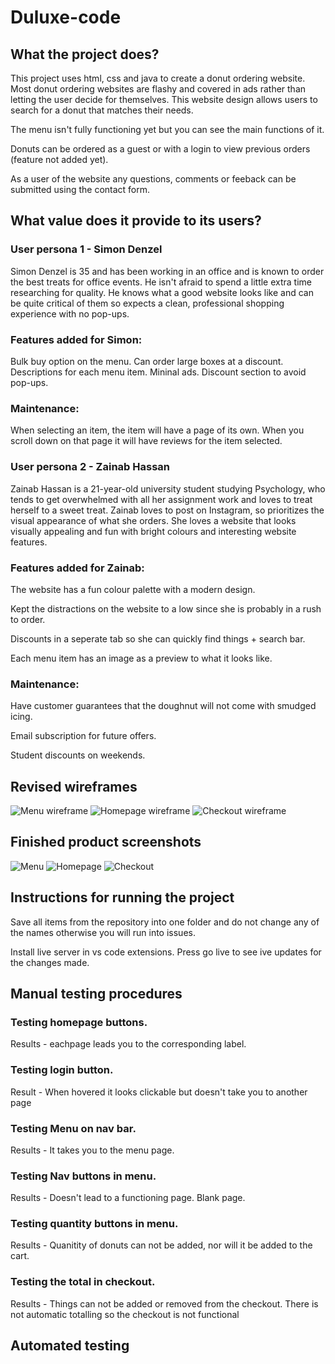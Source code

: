 # Duluxe-code
## What the project does?
This project uses html, css and java to create a donut ordering website. 
Most donut ordering websites are flashy and covered in ads rather than letting the user decide for themselves. This website design allows users to search for a donut that matches their needs.

The menu isn't fully functioning yet but you can see the main functions of it. 

Donuts can be ordered as a guest or with a login to view previous orders (feature not added yet). 

As a user of the website any questions, comments or feeback can be submitted using the contact form. 

## What value does it provide to its users?
### User persona 1 - Simon Denzel
Simon Denzel is 35 and has been working in an office
and is known to order the best treats for office events.
He isn't afraid to spend a little extra time researching for
quality. He knows what a good website looks like and
can be quite critical of them so expects a clean,
professional shopping experience with no pop-ups.

### Features added for Simon: 
Bulk buy option on the menu. Can order large boxes at a discount. 
Descriptions for each menu item.
Mininal ads.
Discount section to avoid pop-ups.

### Maintenance: 
When selecting an item, the item will have a page of its own. When you scroll down on that page it will have reviews for the item selected. 

### User persona 2 - Zainab Hassan

Zainab Hassan is a 21-year-old university student
studying Psychology, who tends to get overwhelmed
with all her assignment work and loves to treat
herself to a sweet treat.
Zainab loves to post on Instagram, so prioritizes the
visual appearance of what she orders. She loves a
website that looks visually appealing and fun with bright
colours and interesting website features.

### Features added for Zainab:
The website has a fun colour palette with a modern design.

Kept the distractions on the website to a low since she is probably in a rush to order. 

Discounts in a seperate tab so she can quickly find things + search bar. 

Each menu item has an image as a preview to what it looks like. 

### Maintenance: 
Have customer guarantees that the doughnut will not come with smudged icing. 

Email subscription for future offers. 

Student discounts on weekends. 


## Revised wireframes 

![Menu wireframe](Revsied-menu.png)
![Homepage wireframe](Revised-homepage.png)
![Checkout wireframe](Revised-checkout.png)

## Finished product screenshots
 
![Menu](Finalmenu.png)
![Homepage](Finalhomepage.png)
![Checkout ](Finalcheckout.png)

## Instructions for running the project 
Save all items from the repository into one folder and do not change any of the names otherwise you will run into issues. 

Install live server in vs code extensions. Press go live to see ive updates for the changes made.

## Manual testing procedures 
### Testing homepage buttons. 
Results - eachpage leads you to the corresponding label. 

### Testing login button. 
Result - When hovered it looks clickable but doesn't take you to another page 

### Testing Menu on nav bar. 
Results - It takes you to the menu page. 

### Testing Nav buttons in menu. 
Results - Doesn't lead to a functioning page. Blank page. 

### Testing quantity buttons in menu. 
Results - Quanitity of donuts can not be added, nor will it be added to the cart. 

### Testing the total in checkout. 
Results -  Things can not be added or removed from the checkout. There is not automatic totalling so the checkout is not functional 


## Automated testing





